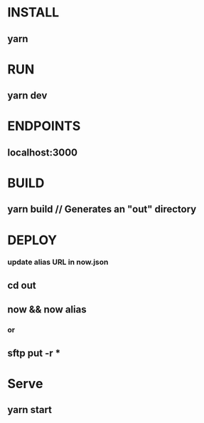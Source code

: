 # INSTALL 
## yarn 

# RUN 
## yarn dev 

# ENDPOINTS 
## localhost:3000

# BUILD
## yarn build // Generates an "out" directory

# DEPLOY  
### update alias URL in now.json
## cd out
## now && now alias 
### or
## sftp put -r *

# Serve
## yarn start


